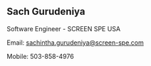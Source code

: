 
## Sach Gurudeniya
Software Engineer - SCREEN SPE USA

Email: sachintha.gurudeniya@screen-spe.com

Mobile: 503-858-4976
